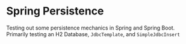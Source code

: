# Spring Persistence
Testing out some persistence mechanics in Spring and Spring Boot. Primarily testing an H2 Database, `JdbcTemplate`, and `SimpleJdbcInsert`
    
